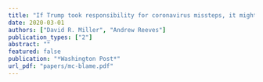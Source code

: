 ```yaml
---
title: "If Trump took responsibility for coronavirus missteps, it might actually help him"
date: 2020-03-01
authors: ["David R. Miller", "Andrew Reeves"]
publication_types: ["2"]
abstract: ""
featured: false
publication: "*Washington Post*"
url_pdf: "papers/mc-blame.pdf"
---
```


